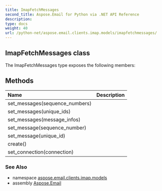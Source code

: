 ```yaml
---
title: ImapFetchMessages
second_title: Aspose.Email for Python via .NET API Reference
description: 
type: docs
weight: 40
url: /python-net/aspose.email.clients.imap.models/imapfetchmessages/
---
```


## ImapFetchMessages class



The ImapFetchMessages type exposes the following members:
## Methods
| Name | Description |
| :- | :- |
|set_messages(sequence_numbers)|  |
|set_messages(unique_ids)|  |
|set_messages(message_infos)|  |
|set_message(sequence_number)|  |
|set_message(unique_id)|  |
|create()|  |
|set_connection(connection)|  |

### See Also

* namespace [aspose.email.clients.imap.models](/python-net/aspose.email.clients.imap.models/)
* assembly [Aspose.Email](/python-net/)

